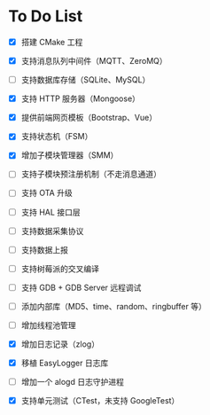# To Do List

- [x] 搭建 CMake 工程
- [x] 支持消息队列中间件（MQTT、ZeroMQ）
- [ ] 支持数据库存储（SQLite、MySQL）
- [x] 支持 HTTP 服务器（Mongoose）
- [x] 提供前端网页模板（Bootstrap、Vue）
- [x] 支持状态机（FSM）
- [x] 增加子模块管理器（SMM）
- [ ] 支持子模块预注册机制（不走消息通道）
- [ ] 支持 OTA 升级
- [ ] 支持 HAL 接口层
- [ ] 支持数据采集协议
- [ ] 支持数据上报
- [ ] 支持树莓派的交叉编译
- [ ] 支持 GDB + GDB Server 远程调试
- [ ] 添加内部库（MD5、time、random、ringbuffer 等）
- [ ] 增加线程池管理
- [x] 增加日志记录（zlog）
- [x] 移植 EasyLogger 日志库
- [ ] 增加一个 alogd 日志守护进程
- [x] 支持单元测试（CTest，未支持 GoogleTest）

